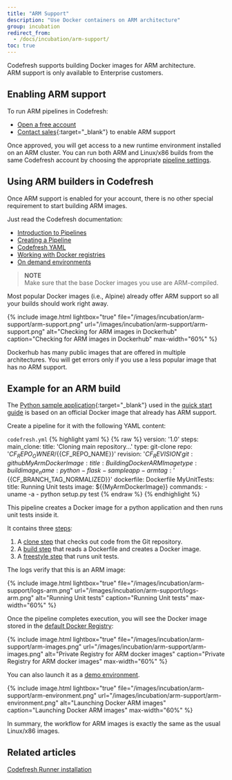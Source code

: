 ```yaml
---
title: "ARM Support"
description: "Use Docker containers on ARM architecture"
group: incubation
redirect_from:
  - /docs/incubation/arm-support/
toc: true
---
```

  
Codefresh supports building Docker images for ARM architecture.  
ARM support is only available to Enterprise customers.

## Enabling ARM support

To run ARM pipelines in Codefresh:
* [Open a free account]({{site.baseurl}}/docs/administration/account-user-management/create-codefresh-account/)
* [Contact sales](https://codefresh.io/contact-us/){:target="\_blank"} to enable ARM support

Once approved, you will get access to a new runtime environment installed on an ARM cluster. You can run both ARM and Linux/x86 builds from the same Codefresh account by choosing the appropriate [pipeline settings]({{site.baseurl}}/docs/pipelines/pipelines/#pipeline-settings).

## Using ARM builders in Codefresh

Once ARM support is enabled for your account, there is no other special requirement to start building ARM images.

Just read the Codefresh documentation:

* [Introduction to Pipelines]({{site.baseurl}}/docs/pipelines/introduction-to-codefresh-pipelines/)
* [Creating a Pipeline]({{site.baseurl}}/docs/pipelines/pipelines/)
* [Codefresh YAML]({{site.baseurl}}/docs/pipelines/what-is-the-codefresh-yaml/)
* [Working with Docker registries]({{site.baseurl}}/docs/ci-cd-guides/working-with-docker-registries/)
* [On demand environments]({{site.baseurl}}/docs/quick-start/ci-quick-start/on-demand-environments/)


>**NOTE**  
Make sure that the base Docker images you use are ARM-compiled.

Most popular Docker images (i.e., Alpine) already offer ARM support so all your builds should work right away.

{% include 
image.html 
lightbox="true" 
file="/images/incubation/arm-support/arm-support.png" 
url="/images/incubation/arm-support/arm-support.png"
alt="Checking for ARM images in Dockerhub" 
caption="Checking for ARM images in Dockerhub"
max-width="60%"
%}

Dockerhub has many public images that are offered in multiple architectures.
You will get errors only if you use a less popular image that has no ARM support.



## Example for an ARM build

The [Python sample application](https://github.com/codefresh-contrib/python-flask-sample-app){:target="\_blank"} used in the [quick start guide]({{site.baseurl}}/docs/quick-start/ci-quick-start/create-ci-pipeline/) is based on an official Docker image that already has ARM support.

Create a pipeline for it with the following YAML content:

`codefresh.yml`
{% highlight yaml %}
{% raw %}
version: '1.0'
steps:
  main_clone:
    title: 'Cloning main repository...'
    type: git-clone
    repo: '${{CF_REPO_OWNER}}/${{CF_REPO_NAME}}'
    revision: '${{CF_REVISION}}'
    git: github
  MyArmDockerImage:
    title: Building Docker ARM Image
    type: build
    image_name: python-flask-sampleapp-arm
    tag: '${{CF_BRANCH_TAG_NORMALIZED}}'
    dockerfile: Dockerfile
  MyUnitTests:
    title: Running Unit tests
    image: ${{MyArmDockerImage}}
    commands: 
      - uname -a
      - python setup.py test
{% endraw %}
{% endhighlight %}

This pipeline creates a Docker image for a python application and then runs unit tests inside it.

It contains three [steps]({{site.baseurl}}/docs/codefresh-yaml/steps/):

1. A [clone step]({{site.baseurl}}/docs/pipelines/steps/git-clone/) that checks out code from the Git repository.
1. A [build step]({{site.baseurl}}/docs/pipelines/steps/build/) that reads a Dockerfile and creates a Docker image.
1. A [freestyle step]({{site.baseurl}}/docs/pipelines/steps/freestyle/) that runs unit tests.

The logs verify that this is an ARM image:

{% include 
image.html 
lightbox="true" 
file="/images/incubation/arm-support/logs-arm.png" 
url="/images/incubation/arm-support/logs-arm.png"
alt="Running Unit tests" 
caption="Running Unit tests"
max-width="60%"
%}

Once the pipeline completes execution, you will see the Docker image stored in the [default Docker Registry]({{site.baseurl}}/docs/docker-registries/external-docker-registries/#the-default-registry):

{% include 
image.html 
lightbox="true" 
file="/images/incubation/arm-support/arm-images.png" 
url="/images/incubation/arm-support/arm-images.png"
alt="Private Registry for ARM docker images" 
caption="Private Registry for ARM docker images"
max-width="60%"
%}

You can also launch it as a [demo environment]({{site.baseurl}}/docs/quick-start/ci-quick-start/on-demand-environments/).

{% include 
image.html 
lightbox="true" 
file="/images/incubation/arm-support/arm-environment.png" 
url="/images/incubation/arm-support/arm-environment.png"
alt="Launching Docker ARM images" 
caption="Launching Docker ARM images"
max-width="60%"
%}

In summary, the workflow for ARM images is exactly the same as the usual Linux/x86 images.

## Related articles
[Codefresh Runner installation]({{site.baseurl}}/docs/installation/runner/install-codefresh-runner/)  

